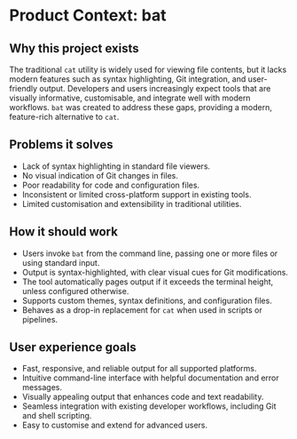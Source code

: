 # Product Context: bat

## Why this project exists
The traditional `cat` utility is widely used for viewing file contents, but it lacks modern features such as syntax highlighting, Git integration, and user-friendly output. Developers and users increasingly expect tools that are visually informative, customisable, and integrate well with modern workflows. `bat` was created to address these gaps, providing a modern, feature-rich alternative to `cat`.

## Problems it solves
- Lack of syntax highlighting in standard file viewers.
- No visual indication of Git changes in files.
- Poor readability for code and configuration files.
- Inconsistent or limited cross-platform support in existing tools.
- Limited customisation and extensibility in traditional utilities.

## How it should work
- Users invoke `bat` from the command line, passing one or more files or using standard input.
- Output is syntax-highlighted, with clear visual cues for Git modifications.
- The tool automatically pages output if it exceeds the terminal height, unless configured otherwise.
- Supports custom themes, syntax definitions, and configuration files.
- Behaves as a drop-in replacement for `cat` when used in scripts or pipelines.

## User experience goals
- Fast, responsive, and reliable output for all supported platforms.
- Intuitive command-line interface with helpful documentation and error messages.
- Visually appealing output that enhances code and text readability.
- Seamless integration with existing developer workflows, including Git and shell scripting.
- Easy to customise and extend for advanced users.